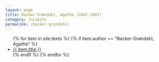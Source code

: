 ```yaml
---
layout: page
title: Backer-Grøndahl, Agathe (1847-1907)
category: incipits
permalink: /backer-grondahl/
---
```


<ul class="texts">
    {% for item in site.texts %}
      {% if item.author == "Backer-Grøndahl, Agathe" %}
          <li class="text-title">
          <a href="{{ site.baseurl }}{{ item.url }}">
        {{ item.title }}
              </a>
    </li>
      {% endif %}
    {% endfor %}
</ul>

